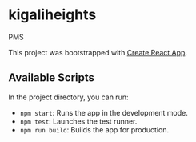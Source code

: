 # kigaliheights
PMS

This project was bootstrapped with [Create React App](https://github.com/facebook/create-react-app).
## Available Scripts
In the project directory, you can run:
- `npm start`: Runs the app in the development mode.
- `npm test`: Launches the test runner.
- `npm run build`: Builds the app for production.